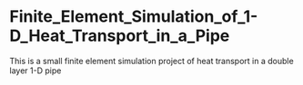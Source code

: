 # Finite_Element_Simulation_of_1-D_Heat_Transport_in_a_Pipe
This is a small finite element simulation project of heat transport in a double layer 1-D pipe
